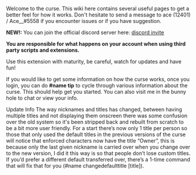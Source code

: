Welcome to the curse. This wiki here contains several useful pages to get a better feel for how it works.
Don't hesitate to send a message to ace (12401) / Ace__#5558 if you encounter issues or if you have suggestion.

**NEW!:** You can join the official discord server here:  [discord invite](https://discord.gg/9dtkVFP)

**You are responsible for what happens on your account when using third party scripts and extensions.**

Use this extension with maturity, be careful, watch for updates and have fun!

If you would like to get some information on how the curse works, once you login, you can do **#name tip** to cycle through various information about the curse. This should help get you started. You can also visit me in the bunny hole to chat or view your info.

Update Info
The way nicknames and titles has changed, between having multiple titles and not displaying them onscreen there was some confusion over the old system so it's been stripped back and rebuilt from scratch to be a bit more user friendly.  For a start there’s now only 1 title per person so those that only used the default titles in the previous versions of the curse will notice that enforced characters now have the title “Owner”, this is because only the last given nickname is carried over when you change over to the new version, I did it this way is so that people don’t lose custom titles.  If you’d prefer a different default transferred over, there’s a 1-time command that will fix that for you (#name changedefaulttitle [title]).